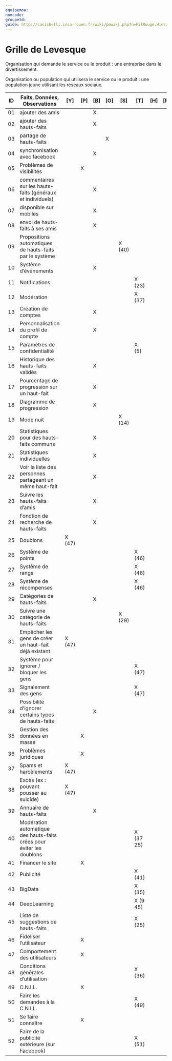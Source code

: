 ```yaml
---
equipemoa: 
nomcode: 
groupetd: 
guide: http://casisbelli.insa-rouen.fr/wiki/pmwiki.php?n=FilRouge.HierachiserBesoins
---
```


# Grille de Levesque

Organisation qui demande le service ou le produit : une entreprise dans le divertissement.

Organisation ou population qui utilisera le service ou le produit : une population jeune utilisant les réseaux sociaux.

| ID | Faits, Données, Observations | [Y] | [P] | [B] | [O] | [S] | [T] | [H] | [R] |
|----|------------------------------|----------|----------|--------|-------------|----------|----------|-----------|------------|
| 01 | ajouter des amis |  |  | X |  |  |  |||
| 02 | ajouter des hauts-faits |  |  | X |  |  |  |||
| 03 | partage de hauts-faits |  |  |  | X |  |  |||
| 04 | synchronisation avec facebook |  |  | X |  |  |  |||
| 05 | Problèmes de visibilités |  | X |  |  |  |  |||
| 06 | commentaires sur les hauts-faits (généraux et individuels) |  |  | X |  |  |  |||
| 07 | disponible sur mobiles |  |  | X |  |  |  |||
| 08 | envoi de hauts-faits à ses amis |  |  | X |  |  |  |||
| 09 | Propositions automatiques de hauts-faits par le système |  |  |  |  | X (40) |  |||
| 10 | Système d’événements |  |  | X |  |  |  |||
| 11 | Notifications |  |  |  |  |  | X (23) |||
| 12 | Modération |  |  |  |  |  | X (37) |||
| 13 | Création de comptes |  |  | X |  |  |  |||
| 14 | Personnalisation du profil de compte |  |  | X |  |  |  |||
| 15 | Paramètres de confidentialité |  |  |  |  |  | X (5) |||
| 16 | Historique des hauts-faits validés |  |  | X |  |  |  |||
| 17 | Pourcentage de progression sur un haut-fait |  |  | X |  |  |  |||
| 18 | Diagramme de progression |  |  | X |  |  |  |||
| 19 | Mode nuit |  |  |  |  | X (14) |  |||
| 20 | Statistiques pour des hauts-faits communs |  |  | X |  |  |  |||
| 21 | Statistiques individuelles |  |  | X |  |  |  |||
| 22 | Voir la liste des personnes partageant un même haut-fait |  |  | X |  |  |  |||
| 23 | Suivre les hauts-faits d’amis |  |  | X |  |  |  |||
| 24 | Fonction de recherche de hauts-faits |  |  | X |  |  |  |||
| 25 | Doublons | X (47) |  |  |  |  |  |||
| 26 | Système de points |  |  |  |  |  | X (46) |||
| 27 | Système de rangs |  |  |  |  |  | X (46) |||
| 28 | Système de récompenses |  |  |  |  |  | X (46) |||
| 29 | Catégories de hauts-faits |  |  | X |  |  |  |||
| 30 | Suivre une catégorie de hauts-faits |  |  |  |  | X (29) |  |||
| 31 | Empêcher les gens de créer un haut-fait déjà existant | X (47) |  |  |  |  |  |||
| 32 | Système pour ignorer / bloquer les gens |  |  |  |  |  | X (47) |||
| 33 | Signalement des gens |  |  |  |  |  | X (47) |||
| 34 | Possibilité d’ignorer certains types de hauts-faits |  |  | X |  |  |  |||
| 35 | Gestion des données en masse |  | X |  |  |  |  |||
| 36 | Problèmes juridiques |  | X |  |  |  |  |||
| 37 | Spams et harcèlements | X (47) |  |  |  |  |  |||
| 38 | Excès (ex : pouvant pousser au suicide) | X (47) |  |  |  |  |  |||
| 39 | Annuaire de hauts-faits |  |  | X |  |  |  |||
| 40 | Modération automatique des hauts-faits crées pour éviter les doublons |  |  |  |  |  | X (37 25) |||
| 41 | Financer le site |  | X |  |  |  |  |||
| 42 | Publicité |  |  |  |  |  | X (41) |||
| 43 | BigData |  |  |  |  |  | X (35) |||
| 44 | DeepLearning |  |  |  |  |  | X (9 45) |||
| 45 | Liste de suggestions de hauts-faits |  |  |  |  |  | X (25) |||
| 46 | Fidéliser l’utilisateur |  | X |  |  |  |  |||
| 47 | Comportement des utilisateurs  |  | X |  |  |  |  |||
| 48 | Conditions générales d’utilisation |  |  |  |  |  | X (36) |||
| 49 | C.N.I.L. |  | X |  |  |  |  |||
| 50 | Faire les demandes à la C.N.I.L. |  |  |  |  |  | X (49) |||
| 51 | Se faire connaître |  | X |  |  |  |  |||
| 52 | Faire de la publicité extérieure (sur Facebook) |  |  |  |  |  | X (51) |||
